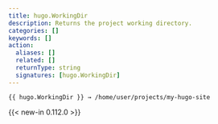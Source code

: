 ```yaml
---
title: hugo.WorkingDir
description: Returns the project working directory.
categories: []
keywords: []
action:
  aliases: []
  related: []
  returnType: string
  signatures: [hugo.WorkingDir]
---
```


```go-html-template
{{ hugo.WorkingDir }} → /home/user/projects/my-hugo-site
```

{{< new-in 0.112.0 >}}
